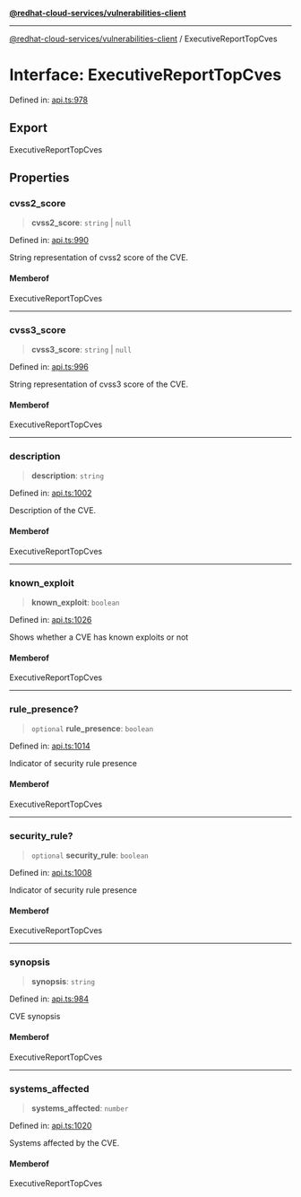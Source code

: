 [**@redhat-cloud-services/vulnerabilities-client**](../README.md)

***

[@redhat-cloud-services/vulnerabilities-client](../globals.md) / ExecutiveReportTopCves

# Interface: ExecutiveReportTopCves

Defined in: [api.ts:978](https://github.com/charlesmulder/javascript-clients/blob/main/packages/vulnerabilities/git-api/api.ts#L978)

## Export

ExecutiveReportTopCves

## Properties

### cvss2\_score

> **cvss2\_score**: `string` \| `null`

Defined in: [api.ts:990](https://github.com/charlesmulder/javascript-clients/blob/main/packages/vulnerabilities/git-api/api.ts#L990)

String representation of cvss2 score of the CVE.

#### Memberof

ExecutiveReportTopCves

***

### cvss3\_score

> **cvss3\_score**: `string` \| `null`

Defined in: [api.ts:996](https://github.com/charlesmulder/javascript-clients/blob/main/packages/vulnerabilities/git-api/api.ts#L996)

String representation of cvss3 score of the CVE.

#### Memberof

ExecutiveReportTopCves

***

### description

> **description**: `string`

Defined in: [api.ts:1002](https://github.com/charlesmulder/javascript-clients/blob/main/packages/vulnerabilities/git-api/api.ts#L1002)

Description of the CVE.

#### Memberof

ExecutiveReportTopCves

***

### known\_exploit

> **known\_exploit**: `boolean`

Defined in: [api.ts:1026](https://github.com/charlesmulder/javascript-clients/blob/main/packages/vulnerabilities/git-api/api.ts#L1026)

Shows whether a CVE has known exploits or not

#### Memberof

ExecutiveReportTopCves

***

### rule\_presence?

> `optional` **rule\_presence**: `boolean`

Defined in: [api.ts:1014](https://github.com/charlesmulder/javascript-clients/blob/main/packages/vulnerabilities/git-api/api.ts#L1014)

Indicator of security rule presence

#### Memberof

ExecutiveReportTopCves

***

### security\_rule?

> `optional` **security\_rule**: `boolean`

Defined in: [api.ts:1008](https://github.com/charlesmulder/javascript-clients/blob/main/packages/vulnerabilities/git-api/api.ts#L1008)

Indicator of security rule presence

#### Memberof

ExecutiveReportTopCves

***

### synopsis

> **synopsis**: `string`

Defined in: [api.ts:984](https://github.com/charlesmulder/javascript-clients/blob/main/packages/vulnerabilities/git-api/api.ts#L984)

CVE synopsis

#### Memberof

ExecutiveReportTopCves

***

### systems\_affected

> **systems\_affected**: `number`

Defined in: [api.ts:1020](https://github.com/charlesmulder/javascript-clients/blob/main/packages/vulnerabilities/git-api/api.ts#L1020)

Systems affected by the CVE.

#### Memberof

ExecutiveReportTopCves
